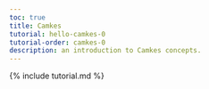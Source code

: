 ```yaml
---
toc: true
title: Camkes
tutorial: hello-camkes-0
tutorial-order: camkes-0
description: an introduction to Camkes concepts.
---
```

{% include tutorial.md %}


